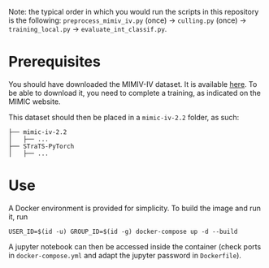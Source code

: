 Note: the typical order in which you would run the scripts in this repository is the following: 
`preprocess_mimiv_iv.py` (once) $\to$ `culling.py` (once) $\to$ `training_local.py` $\to$ `evaluate_int_classif.py`.

# Prerequisites

You should have downloaded the MIMIV-IV dataset. It is available [here](https://physionet.org/content/mimiciv/2.2/). To be able to download it, you need to complete a training, as indicated on the MIMIC website.

This dataset should then be placed in a `mimic-iv-2.2` folder, as such:

```
├── mimic-iv-2.2
│   ├── ...
├── STraTS-PyTorch 
│   ├── ...
```

# Use

A Docker environment is provided for simplicity. To build the image and run it, run

```
USER_ID=$(id -u) GROUP_ID=$(id -g) docker-compose up -d --build
```

A jupyter notebook can then be accessed inside the container (check ports in `docker-compose.yml` and adapt the jupyter password in `Dockerfile`).

